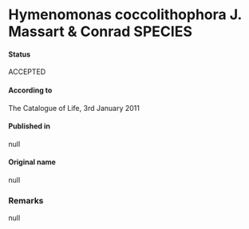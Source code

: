 Hymenomonas coccolithophora J. Massart & Conrad SPECIES
=======

#### Status
ACCEPTED

#### According to
The Catalogue of Life, 3rd January 2011

#### Published in
null

#### Original name
null

### Remarks
null